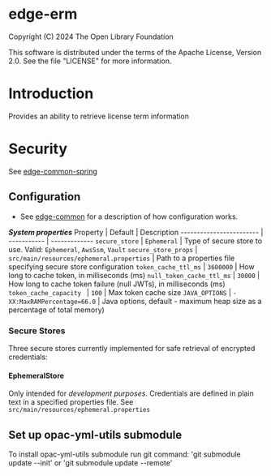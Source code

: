 # edge-erm
Copyright (C) 2024 The Open Library Foundation

This software is distributed under the terms of the Apache License, Version 2.0. See the file "LICENSE" for more information.

# Introduction
Provides an ability to retrieve license term information


# Security
See [edge-common-spring](https://github.com/folio-org/edge-common-spring)

## Configuration

* See [edge-common](https://github.com/folio-org/edge-common) for a description of how configuration works.

***System properties***
Property                   | Default     | Description
------------------------   | ----------- | -------------
`secure_store`            | `Ephemeral` | Type of secure store to use.  Valid: `Ephemeral`, `AwsSsm`, `Vault`
`secure_store_props`      | `src/main/resources/ephemeral.properties`        | Path to a properties file specifying secure store configuration
`token_cache_ttl_ms`      | `3600000`   | How long to cache token, in milliseconds (ms)
`null_token_cache_ttl_ms` | `30000`     | How long to cache token failure (null JWTs), in milliseconds (ms)
`token_cache_capacity `   | `100`       | Max token cache size
`JAVA_OPTIONS`            | `-XX:MaxRAMPercentage=66.0`              | Java options, default - maximum heap size as a percentage of total memory)

### Secure Stores

Three secure stores currently implemented for safe retrieval of encrypted credentials:

#### EphemeralStore ####

Only intended for _development purposes_.  Credentials are defined in plain text in a specified properties file.  See `src/main/resources/ephemeral.properties`

## Set up opac-yml-utils submodule

To install opac-yml-utils submodule run git command: 'git submodule update --init' or 'git submodule update --remote'  
